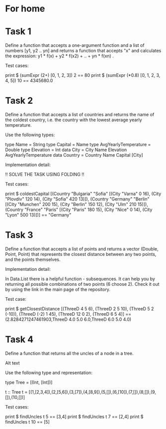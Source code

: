 # For home

# Task 1

Define a function that accepts a one-argument function and a list of numbers [y1, y2 .. yn] and returns a function that accepts "x" and calculates the expression: y1 * f(x) + y2 * f(x2) + .. + yn * f(xn) .

Test cases:

print $ (sumExpr (2+) [0, 1, 2, 3]) 2 == 80
print $ (sumExpr (*0.8) [0, 1, 2, 3, 4, 5]) 10 == 4345680.0

# Task 2

Define a function that accepts a list of countries and returns the name of the coldest country, i.e. the country with the lowest average yearly temperature.

Use the following types:

type Name = String
type Capital = Name
type AvgYearlyTemperature = Double
type Elevation = Int
data City = City Name Elevation AvgYearlyTemperature
data Country = Country Name Capital [City]

Implementation detail:

!! SOLVE THE TASK USING FOLDING !!

Test cases:

print $ coldestCapital [(Country "Bulgaria" "Sofia" [(City "Varna" 0 16), (City "Plovdiv" 120 14), (City "Sofia" 420 13)]), (Country "Germany" "Berlin" [(City "Munchen" 200 15), (City "Berlin" 150 12), (City "Ulm" 210 15)]), (Country "France" "Paris" [(City "Paris" 180 15), (City "Nice" 0 14), (City "Lyon" 500 13)])] == "Germany"

# Task 3

Define a function that accepts a list of points and returns a vector (Double, Point, Point) that represents the closest distance between any two points, and the points themselves.

Implementation detail:

In Data.List there is a helpful function - subsequences. It can help you by returning all possible combinations of two points (6 choose 2). Check it out by using the link in the main page of the repository.

Test case:

print $ getClosestDistance [(ThreeD 4 5 6), (ThreeD 2 5 10), (ThreeD 5 2 (-10)), (ThreeD (-2) 1 45), (ThreeD 12 0 2), (ThreeD 6 5 4)] == (2.8284271247461903,ThreeD 4.0 5.0 6.0,ThreeD 6.0 5.0 4.0)

# Task 4

Define a function that returns all the uncles of a node in a tree.

Alt text

Use the following type and representation:

type Tree = [(Int, [Int])]

t :: Tree
t = [(1,[2,3,4]),(2,[5,6]),(3,[7]),(4,[8,9]),(5,[]),(6,[10]),(7,[]),(8,[]),(9,[]),(10,[])]

Test cases:

print $ findUncles t 5 == [3,4]
print $ findUncles t 7 == [2,4]
print $ findUncles t 10 == [5]
